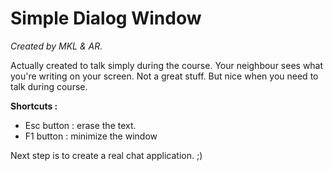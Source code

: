 # Simple Dialog Window
*Created by MKL &amp; AR.*

Actually created to talk simply during the course. Your neighbour sees what you're writing on your screen.
Not a great stuff. But nice when you need to talk during course.

**Shortcuts :**
- Esc button : erase the text.
- F1 button : minimize the window

Next step is to create a real chat application. ;)